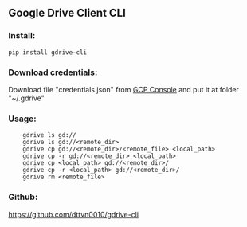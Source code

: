 ## Google Drive Client CLI

### Install:  
    pip install gdrive-cli

### Download credentials:  
  
Download file "credentials.json" from [GCP Console](https://developers.google.com/drive/api/quickstart/python#authorize_credentials_for_a_desktop_application) and put it at folder "~/.gdrive"  


### Usage:  

```
    gdrive ls gd://
    gdrive ls gd://<remote_dir>
    gdrive cp gd://<remote_dir>/<remote_file> <local_path>
    gdrive cp -r gd://<remote_dir> <local_path>
    gdrive cp <local_path> gd://<remote_dir>/
    gdrive cp -r <local_path> gd://<remote_dir>/
    gdrive rm <remote_file>
```

### Github:  
https://github.com/dttvn0010/gdrive-cli

